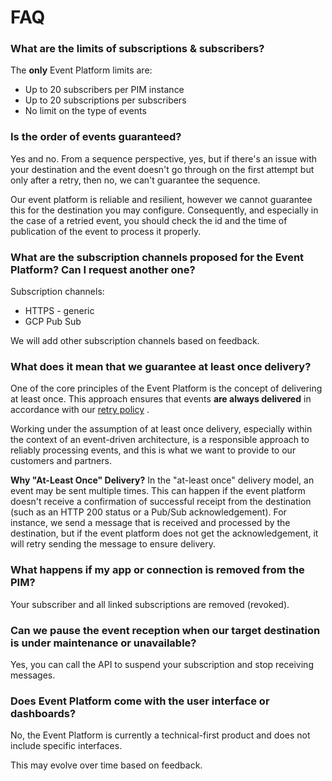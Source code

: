 # FAQ
### What are the limits of subscriptions & subscribers?

The **only** Event Platform limits are: 

- Up to 20 subscribers per PIM instance
- Up to 20 subscriptions per subscribers
- No limit on the type of events 

### Is the order of events guaranteed?

Yes and no. From a sequence perspective, yes, but if there's an issue with your destination and the event doesn't go through on the first attempt but only after a retry, then no, we can't guarantee the sequence. 

Our event platform is reliable and resilient, however we cannot guarantee this for the destination you may configure.
Consequently, and especially in the case of a retried event, you should check the id and the time of publication of the event to process it properly.

### What are the subscription channels proposed for the Event Platform? Can I request another one?

Subscription channels:

- HTTPS - generic
- GCP Pub Sub

We will add other subscription channels based on feedback.

### What does it mean that we guarantee at least once delivery?

One of the core principles of the Event Platform is the concept of delivering at least once. This approach ensures that events **are always delivered** in accordance with our [retry policy](/akeneo-event-platform/concepts.html#retry-policies) . 

Working under the assumption of at least once delivery, especially within the context of an event-driven architecture, is a responsible approach to reliably processing events, and this is what we want to provide to our customers and partners. 

**Why "At-Least Once" Delivery?**
In the "at-least once" delivery model, an event may be sent multiple times. This can happen if the event platform doesn't receive a confirmation of successful receipt from the destination (such as an HTTP 200 status or a Pub/Sub acknowledgement). For instance, we send a message that is received and processed by the destination, but if the event platform does not get the acknowledgement, it will retry sending the message to ensure delivery.

### What happens if my app or connection is removed from the PIM?

Your subscriber and all linked subscriptions are removed (revoked).

### Can we pause the event reception when our target destination is under maintenance or unavailable?

Yes, you can call the API to suspend your subscription and stop receiving messages.

### Does Event Platform come with the user interface or dashboards?

No, the Event Platform is currently a technical-first product and does not include specific interfaces.

This may evolve over time based on feedback.
